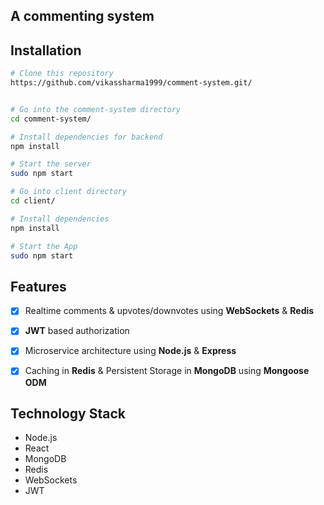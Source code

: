 ## A commenting system

## Installation

```bash
# Clone this repository
https://github.com/vikassharma1999/comment-system.git/


# Go into the comment-system directory
cd comment-system/

# Install dependencies for backend
npm install

# Start the server
sudo npm start

# Go into client directory
cd client/

# Install dependencies
npm install

# Start the App
sudo npm start

```

## Features

- [x] Realtime comments & upvotes/downvotes using **WebSockets** & **Redis**

- [x] **JWT** based authorization

- [x] Microservice architecture using **Node.js** & **Express**

- [x] Caching in **Redis** & Persistent Storage in **MongoDB** using **Mongoose ODM**

## Technology Stack

- Node.js
- React
- MongoDB
- Redis
- WebSockets
- JWT
